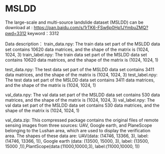 # MSLDD
The large-scale and multi-source landslide dataset (MSLDD) can be download at : https://pan.baidu.com/s/1rTK6-FSw6p0Hp1JYmbuZMQ?pwd=3312  keyword：3312 

Data description：
train_data.npy: The train data set part of the MSLDD data set contains 10620 data matrices, and the shape of the matrix is (1024, 1024, 3)
train_label.npy: The train data set part of the MSLDD data set contains 10620 data matrices, and the shape of the matrix is (1024, 1024, 1)

test_data.npy: The test data set part of the MSLDD data set contains 3411 data matrices, and the shape of the matrix is (1024, 1024, 3)
test_label.npy: The test data set part of the MSLDD data set contains 3411 data matrices, and the shape of the matrix is (1024, 1024, 1)

val_data.npy: The val data set part of the MSLDD data set contains 530 data matrices, and the shape of the matrix is (1024, 1024, 3)
val_label.npy: The val data set part of the MSLDD data set contains 530 data matrices, and the shape of the matrix is (1024, 1024, 1)

val_data.zip: This compressed package contains the original files of remote sensing images from three sources: UAV, Google earth, and PlaneScope belonging to the Lushan area, which are used to display the verification area. The shapes of these data are: UAV(data: (14746, 13366, 3), label: (14746, 13366, 1)), Google earth (data: (13500, 15000, 3), label: (13500, 15000 ,1)),PlantScope(data:(11000,10000,3), label:(11000,10000, 1))
